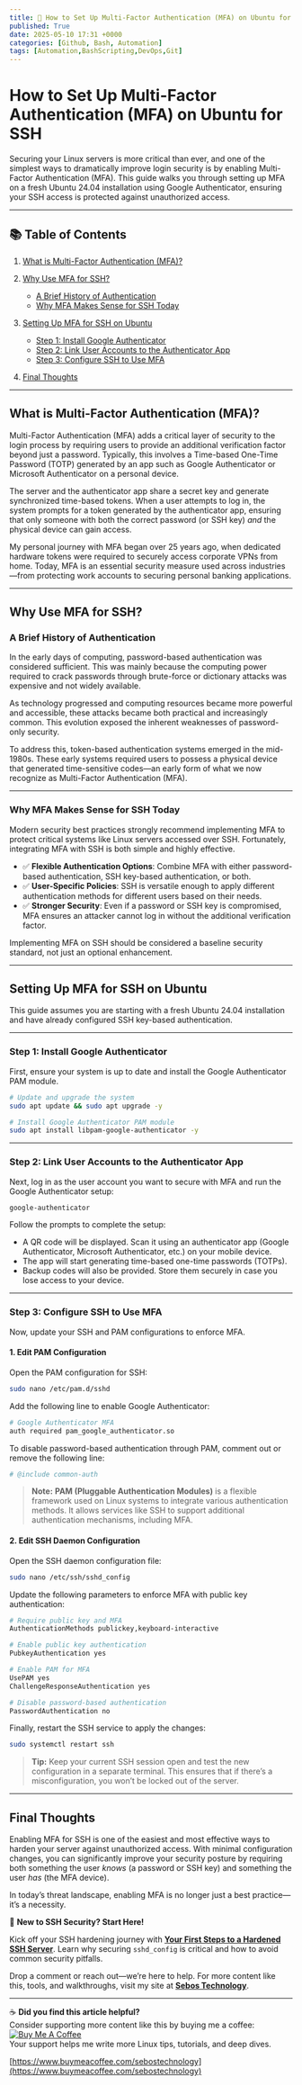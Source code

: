 ```yaml
---
title: 🔐 How to Set Up Multi-Factor Authentication (MFA) on Ubuntu for SSH
published: True
date: 2025-05-10 17:31 +0000
categories: [Github, Bash, Automation]
tags: [Automation,BashScripting,DevOps,Git] 
---
```

# How to Set Up Multi-Factor Authentication (MFA) on Ubuntu for SSH

Securing your Linux servers is more critical than ever, and one of the simplest ways to dramatically improve login security is by enabling Multi-Factor Authentication (MFA). This guide walks you through setting up MFA on a fresh Ubuntu 24.04 installation using Google Authenticator, ensuring your SSH access is protected against unauthorized access.

---

## 📚 Table of Contents

1. [What is Multi-Factor Authentication (MFA)?](#what-is-multi-factor-authentication-mfa)
2. [Why Use MFA for SSH?](#why-use-mfa-for-ssh)

   * [A Brief History of Authentication](#a-brief-history-of-authentication)
   * [Why MFA Makes Sense for SSH Today](#why-mfa-makes-sense-for-ssh-today)
3. [Setting Up MFA for SSH on Ubuntu](#setting-up-mfa-for-ssh-on-ubuntu)

   * [Step 1: Install Google Authenticator](#step-1-install-google-authenticator)
   * [Step 2: Link User Accounts to the Authenticator App](#step-2-link-user-accounts-to-the-authenticator-app)
   * [Step 3: Configure SSH to Use MFA](#step-3-configure-ssh-to-use-mfa)
4. [Final Thoughts](#final-thoughts)

---

## What is Multi-Factor Authentication (MFA)?

Multi-Factor Authentication (MFA) adds a critical layer of security to the login process by requiring users to provide an additional verification factor beyond just a password. Typically, this involves a Time-based One-Time Password (TOTP) generated by an app such as Google Authenticator or Microsoft Authenticator on a personal device.

The server and the authenticator app share a secret key and generate synchronized time-based tokens. When a user attempts to log in, the system prompts for a token generated by the authenticator app, ensuring that only someone with both the correct password (or SSH key) *and* the physical device can gain access.

My personal journey with MFA began over 25 years ago, when dedicated hardware tokens were required to securely access corporate VPNs from home. Today, MFA is an essential security measure used across industries—from protecting work accounts to securing personal banking applications.

---

## Why Use MFA for SSH?

### A Brief History of Authentication

In the early days of computing, password-based authentication was considered sufficient. This was mainly because the computing power required to crack passwords through brute-force or dictionary attacks was expensive and not widely available.

As technology progressed and computing resources became more powerful and accessible, these attacks became both practical and increasingly common. This evolution exposed the inherent weaknesses of password-only security.

To address this, token-based authentication systems emerged in the mid-1980s. These early systems required users to possess a physical device that generated time-sensitive codes—an early form of what we now recognize as Multi-Factor Authentication (MFA).

---

### Why MFA Makes Sense for SSH Today

Modern security best practices strongly recommend implementing MFA to protect critical systems like Linux servers accessed over SSH. Fortunately, integrating MFA with SSH is both simple and highly effective.

* ✅ **Flexible Authentication Options**: Combine MFA with either password-based authentication, SSH key-based authentication, or both.
* ✅ **User-Specific Policies**: SSH is versatile enough to apply different authentication methods for different users based on their needs.
* ✅ **Stronger Security**: Even if a password or SSH key is compromised, MFA ensures an attacker cannot log in without the additional verification factor.

Implementing MFA on SSH should be considered a baseline security standard, not just an optional enhancement.

---

## Setting Up MFA for SSH on Ubuntu

This guide assumes you are starting with a fresh Ubuntu 24.04 installation and have already configured SSH key-based authentication.

---

### Step 1: Install Google Authenticator

First, ensure your system is up to date and install the Google Authenticator PAM module.

```bash
# Update and upgrade the system
sudo apt update && sudo apt upgrade -y

# Install Google Authenticator PAM module
sudo apt install libpam-google-authenticator -y
```

---

### Step 2: Link User Accounts to the Authenticator App

Next, log in as the user account you want to secure with MFA and run the Google Authenticator setup:

```bash
google-authenticator
```

Follow the prompts to complete the setup:

* A QR code will be displayed. Scan it using an authenticator app (Google Authenticator, Microsoft Authenticator, etc.) on your mobile device.
* The app will start generating time-based one-time passwords (TOTPs).
* Backup codes will also be provided. Store them securely in case you lose access to your device.

---

### Step 3: Configure SSH to Use MFA

Now, update your SSH and PAM configurations to enforce MFA.

#### 1. Edit PAM Configuration

Open the PAM configuration for SSH:

```bash
sudo nano /etc/pam.d/sshd
```

Add the following line to enable Google Authenticator:

```bash
# Google Authenticator MFA
auth required pam_google_authenticator.so
```

To disable password-based authentication through PAM, comment out or remove the following line:

```bash
# @include common-auth
```

> **Note:**
> **PAM (Pluggable Authentication Modules)** is a flexible framework used on Linux systems to integrate various authentication methods. It allows services like SSH to support additional authentication mechanisms, including MFA.

#### 2. Edit SSH Daemon Configuration

Open the SSH daemon configuration file:

```bash
sudo nano /etc/ssh/sshd_config
```

Update the following parameters to enforce MFA with public key authentication:

```bash
# Require public key and MFA
AuthenticationMethods publickey,keyboard-interactive

# Enable public key authentication
PubkeyAuthentication yes

# Enable PAM for MFA
UsePAM yes
ChallengeResponseAuthentication yes

# Disable password-based authentication
PasswordAuthentication no
```

Finally, restart the SSH service to apply the changes:

```bash
sudo systemctl restart ssh
```

> **Tip:**
> Keep your current SSH session open and test the new configuration in a separate terminal. This ensures that if there’s a misconfiguration, you won’t be locked out of the server.

---

## Final Thoughts

Enabling MFA for SSH is one of the easiest and most effective ways to harden your server against unauthorized access. With minimal configuration changes, you can significantly improve your security posture by requiring both something the user *knows* (a password or SSH key) and something the user *has* (the MFA device).

In today’s threat landscape, enabling MFA is no longer just a best practice—it’s a necessity.

🔐 **New to SSH Security? Start Here!**

Kick off your SSH hardening journey with [**Your First Steps to a Hardened SSH Server**](https://dev.to/sebos/your-first-step-to-a-hardened-ssh-server-49mj). Learn why securing `sshd_config` is critical and how to avoid common security pitfalls.


Drop a comment or reach out—we’re here to help.  For more content like this, tools, and walkthroughs, visit my site at **[Sebos Technology](https://sebostechnology.com)**.

---

☕ **Did you find this article helpful?**  
Consider supporting more content like this by buying me a coffee:  
[![Buy Me A Coffee](https://img.shields.io/badge/Buy%20Me%20A%20Coffee-Donate-yellow)](https://www.buymeacoffee.com/sebostechnology)  
Your support helps me write more Linux tips, tutorials, and deep dives.

[https://www.buymeacoffee.com/sebostechnology](https://www.buymeacoffee.com/sebostechnology)
